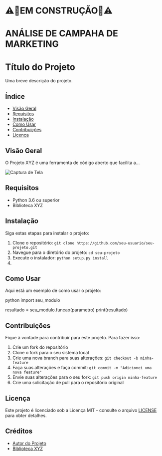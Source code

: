 # ⚠️🚨EM CONSTRUÇÃO🚨⚠️

# ANÁLISE DE CAMPAHA DE MARKETING


# Título do Projeto
Uma breve descrição do projeto.

## Índice

- [Visão Geral](#visão-geral)
- [Requisitos](#requisitos)
- [Instalação](#instalação)
- [Como Usar](#como-usar)
- [Contribuições](#contribuições)
- [Licença](#licença)

## Visão Geral

O Projeto XYZ é uma ferramenta de código aberto que facilita a...

![Captura de Tela](screenshot.png)

## Requisitos

- Python 3.6 ou superior
- Biblioteca XYZ

## Instalação

Siga estas etapas para instalar o projeto:

1. Clone o repositório: `git clone https://github.com/seu-usuario/seu-projeto.git`
2. Navegue para o diretório do projeto: `cd seu-projeto`
3. Execute o instalador: `python setup.py install`
4. 

## Como Usar

Aqui está um exemplo de como usar o projeto:

python
import seu_modulo

resultado = seu_modulo.funcao(parametro)
print(resultado)

## Contribuições

Fique à vontade para contribuir para este projeto. Para fazer isso:

1. Crie um fork do repositório
2. Clone o fork para o seu sistema local
3. Crie uma nova branch para suas alterações: `git checkout -b minha-feature`
4. Faça suas alterações e faça commit: `git commit -m "Adicionei uma nova feature"`
5. Envie suas alterações para o seu fork: `git push origin minha-feature`
6. Crie uma solicitação de pull para o repositório original

## Licença

Este projeto é licenciado sob a Licença MIT - consulte o arquivo [LICENSE](LICENSE) para obter detalhes.

## Créditos

- [Autor do Projeto](https://github.com/seu-usuario)
- [Biblioteca XYZ](https://github.com/biblioteca-xyz)
